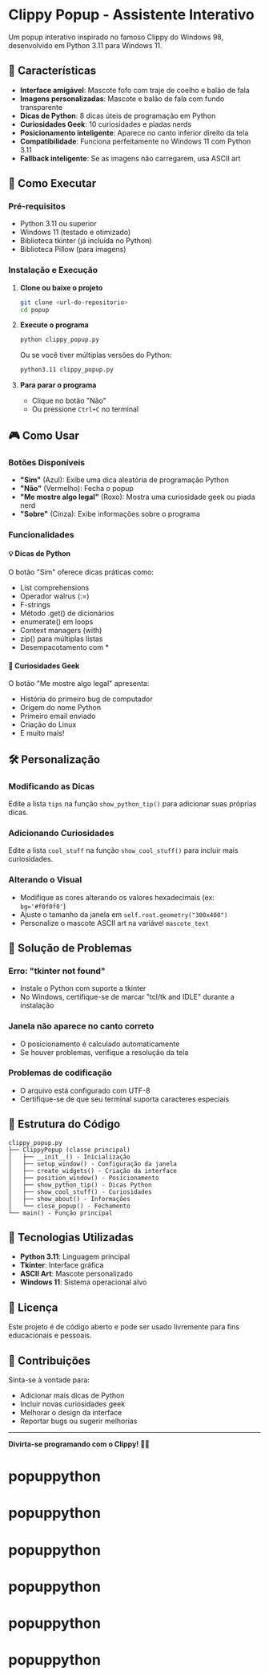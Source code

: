 # Clippy Popup - Assistente Interativo

Um popup interativo inspirado no famoso Clippy do Windows 98, desenvolvido em Python 3.11 para Windows 11.

## 🎯 Características

- **Interface amigável**: Mascote fofo com traje de coelho e balão de fala
- **Imagens personalizadas**: Mascote e balão de fala com fundo transparente
- **Dicas de Python**: 8 dicas úteis de programação em Python
- **Curiosidades Geek**: 10 curiosidades e piadas nerds
- **Posicionamento inteligente**: Aparece no canto inferior direito da tela
- **Compatibilidade**: Funciona perfeitamente no Windows 11 com Python 3.11
- **Fallback inteligente**: Se as imagens não carregarem, usa ASCII art

## 🚀 Como Executar

### Pré-requisitos
- Python 3.11 ou superior
- Windows 11 (testado e otimizado)
- Biblioteca tkinter (já incluída no Python)
- Biblioteca Pillow (para imagens)

### Instalação e Execução

1. **Clone ou baixe o projeto**
   ```bash
   git clone <url-do-repositorio>
   cd popup
   ```

2. **Execute o programa**
   ```bash
   python clippy_popup.py
   ```

   Ou se você tiver múltiplas versões do Python:
   ```bash
   python3.11 clippy_popup.py
   ```

3. **Para parar o programa**
   - Clique no botão "Não"
   - Ou pressione `Ctrl+C` no terminal

## 🎮 Como Usar

### Botões Disponíveis

- **"Sim"** (Azul): Exibe uma dica aleatória de programação Python
- **"Não"** (Vermelho): Fecha o popup
- **"Me mostre algo legal"** (Roxo): Mostra uma curiosidade geek ou piada nerd
- **"Sobre"** (Cinza): Exibe informações sobre o programa

### Funcionalidades

#### 💡 Dicas de Python
O botão "Sim" oferece dicas práticas como:
- List comprehensions
- Operador walrus (:=)
- F-strings
- Método .get() de dicionários
- enumerate() em loops
- Context managers (with)
- zip() para múltiplas listas
- Desempacotamento com *

#### 🤖 Curiosidades Geek
O botão "Me mostre algo legal" apresenta:
- História do primeiro bug de computador
- Origem do nome Python
- Primeiro email enviado
- Criação do Linux
- E muito mais!

## 🛠️ Personalização

### Modificando as Dicas
Edite a lista `tips` na função `show_python_tip()` para adicionar suas próprias dicas.

### Adicionando Curiosidades
Edite a lista `cool_stuff` na função `show_cool_stuff()` para incluir mais curiosidades.

### Alterando o Visual
- Modifique as cores alterando os valores hexadecimais (ex: `bg='#f0f0f0'`)
- Ajuste o tamanho da janela em `self.root.geometry("300x400")`
- Personalize o mascote ASCII art na variável `mascote_text`

## 🔧 Solução de Problemas

### Erro: "tkinter not found"
- Instale o Python com suporte a tkinter
- No Windows, certifique-se de marcar "tcl/tk and IDLE" durante a instalação

### Janela não aparece no canto correto
- O posicionamento é calculado automaticamente
- Se houver problemas, verifique a resolução da tela

### Problemas de codificação
- O arquivo está configurado com UTF-8
- Certifique-se de que seu terminal suporta caracteres especiais

## 📝 Estrutura do Código

```
clippy_popup.py
├── ClippyPopup (classe principal)
│   ├── __init__() - Inicialização
│   ├── setup_window() - Configuração da janela
│   ├── create_widgets() - Criação da interface
│   ├── position_window() - Posicionamento
│   ├── show_python_tip() - Dicas Python
│   ├── show_cool_stuff() - Curiosidades
│   ├── show_about() - Informações
│   └── close_popup() - Fechamento
└── main() - Função principal
```

## 🎨 Tecnologias Utilizadas

- **Python 3.11**: Linguagem principal
- **Tkinter**: Interface gráfica
- **ASCII Art**: Mascote personalizado
- **Windows 11**: Sistema operacional alvo

## 📄 Licença

Este projeto é de código aberto e pode ser usado livremente para fins educacionais e pessoais.

## 🤝 Contribuições

Sinta-se à vontade para:
- Adicionar mais dicas de Python
- Incluir novas curiosidades geek
- Melhorar o design da interface
- Reportar bugs ou sugerir melhorias

---

**Divirta-se programando com o Clippy! 🐍✨**
# popuppython
# popuppython
# popuppython
# popuppython
# popuppython
# popuppython
